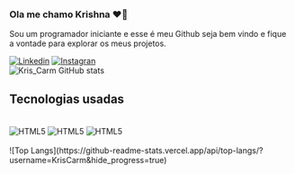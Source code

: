 

### Ola me chamo Krishna  ❤️📖 <br/>
<p> Sou um programador iniciante e esse é meu Github seja bem vindo e fique a vontade para explorar os meus projetos.</p>

[![Linkedin](https://img.shields.io/badge/LinkedIn-0077B5?style=for-the-badge&logo=linkedin&logoColor=white)](https://www.linkedin.com/in/krishna-tcharan/)   [![Instagran](https://img.shields.io/badge/Instagram-E4405F?style=for-the-badge&logo=instagram&logoColor=white)](https://www.instagram.com/kris_carm/) <br/>
![Kris_Carm GitHub stats](https://github-readme-stats.vercel.app/api?username=KrisCarm&show_icons=true&theme=dracula)

## Tecnologias usadas

<div style="display: inline_block"> <br/>
    <img align="center" alt="HTML5" src="https://img.shields.io/badge/HTML5-E34F26?style=for-the-badge&logo=html5&logoColor=white" />
    <img align="center" alt="HTML5" src="https://img.shields.io/badge/CSS3-1572B6?style=for-the-badge&logo=css3&logoColor=white" />
    <img align="center" alt="HTML5" src="https://img.shields.io/badge/JavaScript-F7DF1E?style=for-the-badge&logo=javascript&logoColor=black" />

</div> <br/>
![Top Langs](https://github-readme-stats.vercel.app/api/top-langs/?username=KrisCarm&hide_progress=true)




